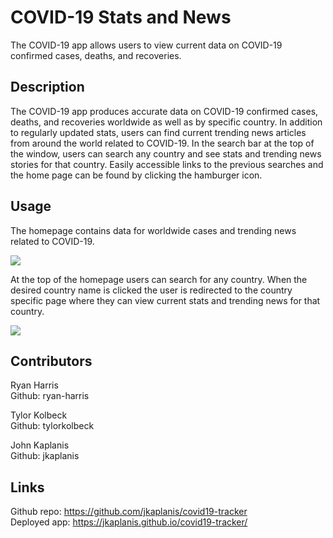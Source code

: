 # COVID-19 Stats and News

The COVID-19 app allows users to view current data on COVID-19 confirmed cases, deaths, and recoveries.

## Description

The COVID-19 app produces accurate data on COVID-19 confirmed cases, deaths, and recoveries worldwide as well as by specific country. In addition to regularly updated stats, users can find current trending news articles from around the world related to COVID-19. In the search bar at the top of the window, users can search any country and see stats and trending news stories for that country. Easily accessible links to the previous searches and the home page can be found by clicking the hamburger icon.

## Usage

The homepage contains data for worldwide cases and trending news related to COVID-19.

![](./assets/images/covid19-homepage.gif)

At the top of the homepage users can search for any country. When the desired country name is clicked the user is redirected to the country specific page where they can view current stats and trending news for that country.

![](./assets/images/covid19-search.gif)

## Contributors

Ryan Harris  
Github: ryan-harris

Tylor Kolbeck  
Github: tylorkolbeck

John Kaplanis  
Github: jkaplanis

## Links

Github repo: https://github.com/jkaplanis/covid19-tracker  
Deployed app: https://jkaplanis.github.io/covid19-tracker/
